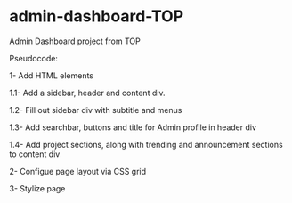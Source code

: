 # admin-dashboard-TOP

Admin Dashboard project from TOP

Pseudocode:

1- Add HTML elements

1.1- Add a sidebar, header and content div.

1.2- Fill out sidebar div with subtitle and menus

1.3- Add searchbar, buttons and title for Admin profile in header div

1.4- Add project sections, along with trending and announcement sections to content div

2- Configue page layout via CSS grid

3- Stylize page
